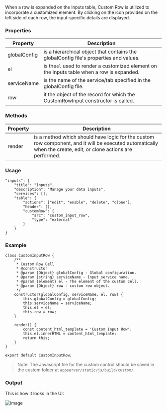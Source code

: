 When a row is expanded on the Inputs table, Custom Row is utilized to incorporate a customized element. By clicking on the icon provided on the left side of each row, the input-specific details are displayed.

### Properties

| Property          | Description |
| ----------------- | ----------- |
| globalConfig       | is a hierarchical object that contains the globalConfig file's properties and values. |
| el                | is the`el` used to render a customized element on the Inputs table when a row is expanded. |
| serviceName       | is the name of the service/tab specified in the globalConfig file. |
| row               | it the object of the record for which the CustomRowInput constructor is called. |

### Methods

| Property          | Description |
| ----------------- | ----------- |
| render            | is a method which should have logic for the custom row component, and it will be executed automatically when the create, edit, or clone actions are performed. |

### Usage

```
"inputs": {
    "title": "Inputs",
    "description": "Manage your data inputs",
    "services": [],
    "table": {
        "actions": ["edit", "enable", "delete", "clone"],
        "header": [],
        "customRow": {
            "src": "custom_input_row",
            "type": "external"
        }
    }
}
```


### Example

```
class CustomInputRow {
    /**
     * Custom Row Cell
     * @constructor
     * @param {Object} globalConfig - Global configuration.
     * @param {string} serviceName - Input service name.
     * @param {element} el - The element of the custom cell.
     * @param {Object} row - custom row object.
     */
    constructor(globalConfig, serviceName, el, row) {
        this.globalConfig = globalConfig;
        this.serviceName = serviceName;
        this.el = el;
        this.row = row;
    }

    render() {
        const content_html_template = 'Custom Input Row';
        this.el.innerHTML = content_html_template;
        return this;
    }
}
 
export default CustomInputRow;
```

> Note: The Javascript file for the custom control should be saved in the custom folder at `appserver/static/js/build/custom/`.

### Output

This is how it looks in the UI:

![image](../images/custom_ui_extensions/Custom_Row_Output.png)
